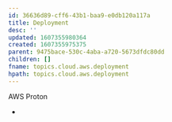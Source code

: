 ```yaml
---
id: 36636d89-cff6-43b1-baa9-e0db120a117a
title: Deployment
desc: ''
updated: 1607355980364
created: 1607355975375
parent: 9475bace-530c-4aba-a720-5673dfdc80dd
children: []
fname: topics.cloud.aws.deployment
hpath: topics.cloud.aws.deployment
---
```

AWS Proton

-

